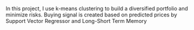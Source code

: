 In this project, I use k-means clustering to build a diversified portfolio and minimize risks. Buying signal is created based on predicted prices by Support Vector Regressor and Long-Short Term Memory
